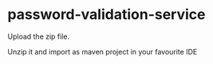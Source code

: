 # password-validation-service

Upload the zip file.

Unzip it and import as maven project in your favourite IDE
